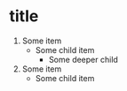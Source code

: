 # title

1. Some item
    * Some child item
        * Some deeper child
2. Some item
    * Some child item

